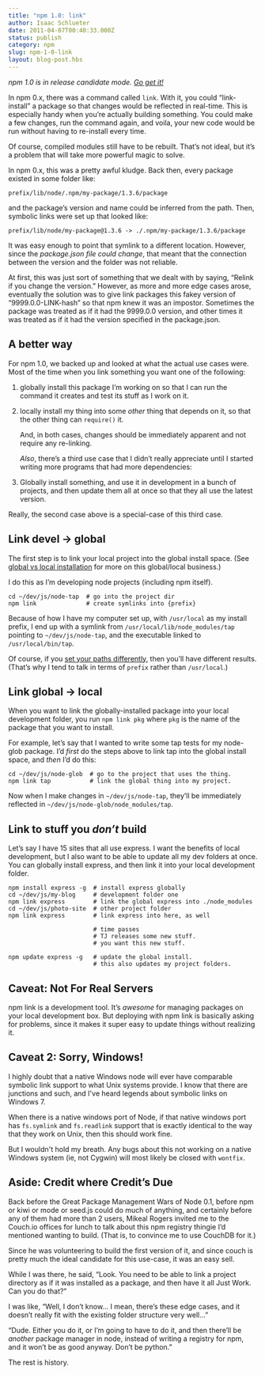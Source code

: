 ```yaml
---
title: "npm 1.0: link"
author: Isaac Schlueter
date: 2011-04-07T00:40:33.000Z
status: publish
category: npm
slug: npm-1-0-link
layout: blog-post.hbs
---
```


_npm 1.0 is in release candidate mode. [Go get it!](http://groups.google.com/group/npm-/browse_thread/thread/43d3e76d71d1f141)_

In npm 0.x, there was a command called `link`. With it, you could “link-install” a package so that changes would be reflected in real-time. This is especially handy when you’re actually building something. You could make a few changes, run the command again, and voila, your new code would be run without having to re-install every time.

Of course, compiled modules still have to be rebuilt. That’s not ideal, but it’s a problem that will take more powerful magic to solve.

In npm 0.x, this was a pretty awful kludge. Back then, every package existed in some folder like:

```
prefix/lib/node/.npm/my-package/1.3.6/package
```

and the package’s version and name could be inferred from the path. Then, symbolic links were set up that looked like:

```
prefix/lib/node/my-package@1.3.6 -> ./.npm/my-package/1.3.6/package
```

It was easy enough to point that symlink to a different location. However, since the _package.json file could change_, that meant that the connection between the version and the folder was not reliable.

At first, this was just sort of something that we dealt with by saying, “Relink if you change the version.” However, as more and more edge cases arose, eventually the solution was to give link packages this fakey version of “9999.0.0-LINK-hash” so that npm knew it was an impostor. Sometimes the package was treated as if it had the 9999.0.0 version, and other times it was treated as if it had the version specified in the package.json.

## <!-- a_better_way -->A better way

For npm 1.0, we backed up and looked at what the actual use cases were. Most of the time when you link something you want one of the following:

1. globally install this package I’m working on so that I can run the command it creates and test its stuff as I work on it.
2. locally install my thing into some _other_ thing that depends on it, so that the other thing can `require()` it.

    And, in both cases, changes should be immediately apparent and not require any re-linking.

    _Also_, there’s a third use case that I didn’t really appreciate until I started writing more programs that had more dependencies:

3. Globally install something, and use it in development in a bunch of projects, and then update them all at once so that they all use the latest version.

Really, the second case above is a special-case of this third case.

## <!-- link_devel_global -->Link devel → global

The first step is to link your local project into the global install space. (See [global vs local installation](http://blog.nodejs.org/2011/03/23/npm-1-0-global-vs-local-installation/) for more on this global/local business.)

I do this as I’m developing node projects (including npm itself).

```
cd ~/dev/js/node-tap  # go into the project dir
npm link              # create symlinks into {prefix}

```

Because of how I have my computer set up, with `/usr/local` as my install prefix, I end up with a symlink from `/usr/local/lib/node_modules/tap` pointing to `~/dev/js/node-tap`, and the executable linked to `/usr/local/bin/tap`.

Of course, if you [set your paths differently](http://blog.nodejs.org/2011/04/04/development-environment/), then you’ll have different results. (That’s why I tend to talk in terms of `prefix` rather than `/usr/local`.)

## <!-- link_global_local -->Link global → local

When you want to link the globally-installed package into your local development folder, you run `npm link pkg` where `pkg` is the name of the package that you want to install.

For example, let’s say that I wanted to write some tap tests for my node-glob package. I’d _first_ do the steps above to link tap into the global install space, and _then_ I’d do this:

```
cd ~/dev/js/node-glob  # go to the project that uses the thing.
npm link tap           # link the global thing into my project.

```

Now when I make changes in `~/dev/js/node-tap`, they’ll be immediately reflected in `~/dev/js/node-glob/node_modules/tap`.

## <!-- link_to_stuff_you_don8217t_build -->Link to stuff you _don’t_ build

Let’s say I have 15 sites that all use express. I want the benefits of local development, but I also want to be able to update all my dev folders at once. You can globally install express, and then link it into your local development folder.

```
npm install express -g  # install express globally
cd ~/dev/js/my-blog     # development folder one
npm link express        # link the global express into ./node_modules
cd ~/dev/js/photo-site  # other project folder
npm link express        # link express into here, as well

                        # time passes
                        # TJ releases some new stuff.
                        # you want this new stuff.

npm update express -g   # update the global install.
                        # this also updates my project folders.

```

## <!-- caveat_not_for_real_servers -->Caveat: Not For Real Servers

npm link is a development tool. It’s _awesome_ for managing packages on your local development box. But deploying with npm link is basically asking for problems, since it makes it super easy to update things without realizing it.

## <!-- caveat_2_sorry_windows -->Caveat 2: Sorry, Windows!

I highly doubt that a native Windows node will ever have comparable symbolic link support to what Unix systems provide. I know that there are junctions and such, and I've heard legends about symbolic links on Windows 7.

When there is a native windows port of Node, if that native windows port has `fs.symlink` and `fs.readlink` support that is exactly identical to the way that they work on Unix, then this should work fine.

But I wouldn't hold my breath. Any bugs about this not working on a native Windows system (ie, not Cygwin) will most likely be closed with `wontfix`.

## <!-- aside_credit_where_credit8217s_due -->Aside: Credit where Credit’s Due

Back before the Great Package Management Wars of Node 0.1, before npm or kiwi or mode or seed.js could do much of anything, and certainly before any of them had more than 2 users, Mikeal Rogers invited me to the Couch.io offices for lunch to talk about this npm registry thingie I’d mentioned wanting to build. (That is, to convince me to use CouchDB for it.)

Since he was volunteering to build the first version of it, and since couch is pretty much the ideal candidate for this use-case, it was an easy sell.

While I was there, he said, “Look. You need to be able to link a project directory as if it was installed as a package, and then have it all Just Work. Can you do that?”

I was like, “Well, I don’t know… I mean, there’s these edge cases, and it doesn’t really fit with the existing folder structure very well…”

“Dude. Either you do it, or I’m going to have to do it, and then there’ll be _another_ package manager in node, instead of writing a registry for npm, and it won’t be as good anyway. Don’t be python.”

The rest is history.
